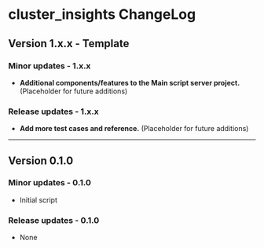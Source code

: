 # cluster_insights ChangeLog

## Version 1.x.x - Template

### Minor updates - 1.x.x

- **Additional components/features to the Main script server project.** (Placeholder for future additions)

### Release updates - 1.x.x

- **Add more test cases and reference.** (Placeholder for future additions)

--------

## Version 0.1.0

### Minor updates - 0.1.0

- Initial script

### Release updates - 0.1.0

- None